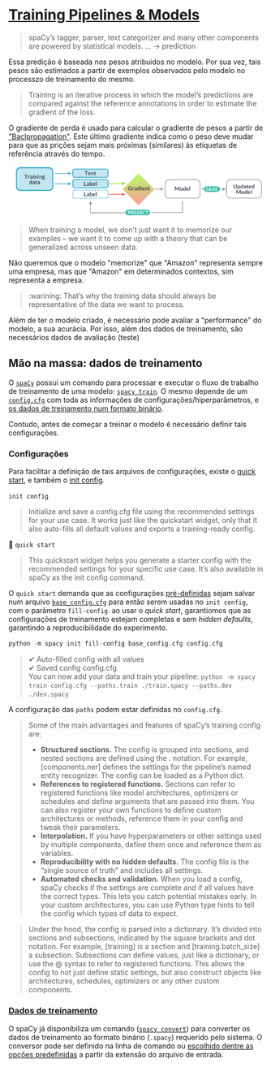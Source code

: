# [Training Pipelines & Models](https://spacy.io/usage/training)

>spaCy’s tagger, parser, text categorizer and many other components are powered by statistical models. ... -> prediction

Essa predição é baseada nos pesos atribuidos no modelo. Por sua vez, tais pesos são estimados a partir de exemplos observados pelo modelo no processzo de treinamento do mesmo.

> Training is an iterative process in which the model’s predictions are compared against the reference annotations in order to estimate the gradient of the loss.

O gradiente de perda é usado para calcular o gradiente de pesos a partir de ["Baclpropagation"](https://thinc.ai/docs/backprop101). Este último gradiente indica como o peso deve mudar para que as prições sejam mais próximas (similares) às etiquetas de referência através do tempo.

![img_1.png](img/img_1.png)

> When training a model, we don’t just want it to memorize our examples – we want it to come up with a theory that can be generalized across unseen data. 

Não queremos que o modelo "memorize" que "Amazon" representa sempre uma empresa, mas que "Amazon" em determinados contextos, sim representa a empresa.

> :warining: That’s why the training data should always be representative of the data we want to process.

Além de ter o modelo criado, é necessário pode avaliar a "performance" do modelo, a sua acurácia. Por isso, além dos dados de treinamento, são necessários dados de avaliação (teste)

## Mão na massa: dados de treinamento

O [`spaCy`](https://spacy.io/) possui um comando para processar e executar o fluxo de trabalho de treinamento de uma modelo: [`spacy train`](https://spacy.io/api/cli#train). O mesmo depende de um [`config.cfg`](https://spacy.io/usage/training#config) com toda as informações de configurações/hiperparâmetros, e [os dados de treinamento num formato binário](https://spacy.io/api/data-formats#training).

Contudo, antes de começar a treinar o modelo é necessário definir tais configurações.

### Configurações

Para facilitar a definição de tais arquivos de configurações, existe o [quick start](https://spacy.io/usage/training#quickstart), e também o [init config](https://spacy.io/api/cli#init-config).

`init config`
> Initialize and save a config.cfg file using the recommended settings for your use case. It works just like the quickstart widget, only that it also auto-fills all default values and exports a training-ready config.

:1st_place_medal: `quick start`
> This quickstart widget helps you generate a starter config with the recommended settings for your specific use case. It’s also available in spaCy as the init config command.

O `quick start` demanda que as configurações [pré-definidas](https://spacy.io/usage/training#quickstart) sejam salvar num arquivo [`base_config.cfg`](./base_config.cfg) para então serem usadas no `init config`, com o parâmetro `fill-config`. ao usar o *quick start*, garantiomos que as configurações de treinamento estejam completas e sem *hidden defaults*, garantindo a reproducibilidade do experimento.

```python
python -m spacy init fill-config base_config.cfg config.cfg
```
>✔ Auto-filled config with all values  
✔ Saved config config.cfg  
You can now add your data and train your pipeline:
`python -m spacy train config.cfg --paths.train ./train.spacy --paths.dev ./dev.spacy`

A configuração das `paths` podem estar definidas no `config.cfg`.  

> Some of the main advantages and features of spaCy’s training config are:
> * **Structured sections.** The config is grouped into sections, and nested sections are defined using the . notation. For example, [components.ner] defines the settings for the pipeline’s named entity recognizer. The config can be loaded as a Python dict.
> * **References to registered functions.** Sections can refer to registered functions like model architectures, optimizers or schedules and define arguments that are passed into them. You can also register your own functions to define custom architectures or methods, reference them in your config and tweak their parameters.
> * **Interpolation.** If you have hyperparameters or other settings used by multiple components, define them once and reference them as variables.
> * **Reproducibility with no hidden defaults.** The config file is the “single source of truth” and includes all settings.
> * **Automated checks and validation.** When you load a config, spaCy checks if the settings are complete and if all values have the correct types. This lets you catch potential mistakes early. In your custom architectures, you can use Python type hints to tell the config which types of data to expect.

> Under the hood, the config is parsed into a dictionary. It’s divided into sections and subsections, indicated by the square brackets and dot notation. For example, [training] is a section and [training.batch_size] a subsection. Subsections can define values, just like a dictionary, or use the @ syntax to refer to registered functions. This allows the config to not just define static settings, but also construct objects like architectures, schedules, optimizers or any other custom components.

### [Dados de treinamento](https://spacy.io/usage/training#training-data)

O spaCy já disponibiliza um comando ([`spacy convert`](https://spacy.io/api/cli#convert)) para converter os dados de treinamento ao formato binário (`.spacy`) requerido pelo sistema. O conversor pode ser definido na linha de comando ou [escolhido dentre as opções predefinidas](https://spacy.io/api/cli#converters) a partir da extensão do arquivo de entrada.
